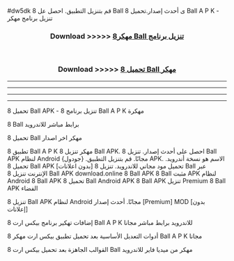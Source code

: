 #dw5dk قم بتنزيل التطبيق. احصل عل 8 Ball  ى أحدث إصدار.تحميل 8 Ball  A P K - تنزيل برنامج مهكر



<div align="center">
<h3>Download >>>>> <a href="https://ar-sites.web.app/?ar= 8 Ball ">مهكر8 Ball  تنزيل برنامج</a></h3><br>

<h3>Download >>>>> <a href="https://ar-sites.web.app/?ar= 8 Ball ">تحميل 8 Ball  مهكر</a></h3>
</div>


----------------------------------------------------------

----------------------------------------------------------

----------------------------------------------------------

----------------------------------------------------------


تحميل 8 Ball  APK - تنزيل برنامج 8 Ball  A P K مهكرة

8 Ball  برابط مباشر للاندرويد

تحميل 8 Ball  مهكر اخر اصدار

تطبيق 8 Ball  A P K مهكر
تنزيل 8 Ball  APK. احصل على أحدث إصدار.
تنزيل 8 Ball  APK لنظام Android مجانًا.
قم بتنزيل التطبيق. {جودول} APK. الاسم هو نسخة أندرويد.
تحميل 8 Ball  APK [بدون اعلانات]
تحميل مود مجاني للاندرويد.
تنزيل 8 Ball  عبر الإنترنت
تنزيل 8 Ball  APK
download.online 8 Ball  APK
8 Ball  مثبت APK لنظام Android
8 Ball  APK
تحميل 8 Ball  Android APK
8 Ball  APK تنزيل Premium
8 Ball  APK الفضاء

تنزيل 8 Ball  APK لنظام Android مجانًا. أحدث إصدار [Premium] MOD [بدون إعلانات]

إضافات تهكير برنامج بيكس ارت 8 Ball  A P K للاندرويد برابط مباشر مجانا

أدوات التعديل الأساسية بعد تحميل تطبيق بيكس ارت مهكر 8 Ball  A P K مجانا

القوالب الجاهزة بعد تحميل بيكس ارت 8 Ball  مهكر من ميديا فاير للاندرويد



